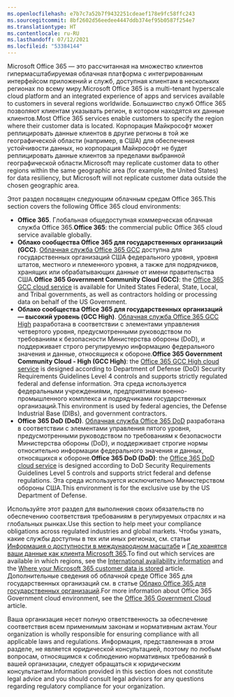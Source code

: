 ```yaml
---
ms.openlocfilehash: e7b7c7a52b7f9432251cdeaef178e9fc58ffc243
ms.sourcegitcommit: 8bf2602d56eedee4447ddb374ef95b0587f254e7
ms.translationtype: HT
ms.contentlocale: ru-RU
ms.lasthandoff: 07/12/2021
ms.locfileid: "53384144"
---
```

<!-- This file is a part of all Office 365 compliance offering topics. Please coordinate with Robert Mazzoli (robmazz) for any changes.-->

<span data-ttu-id="0c4bc-101">Microsoft Office 365 — это рассчитанная на множество клиентов гипермасштабируемая облачная платформа с интегрированным интерфейсом приложений и служб, доступная клиентам в нескольких регионах по всему миру.</span><span class="sxs-lookup"><span data-stu-id="0c4bc-101">Microsoft Office 365 is a multi-tenant hyperscale cloud platform and an integrated experience of apps and services available to customers in several regions worldwide.</span></span> <span data-ttu-id="0c4bc-102">Большинство служб Office 365 позволяют клиентам указывать регион, в котором находятся их данные клиентов.</span><span class="sxs-lookup"><span data-stu-id="0c4bc-102">Most Office 365 services enable customers to specify the region where their customer data is located.</span></span> <span data-ttu-id="0c4bc-103">Корпорация Майкрософт может реплицировать данные клиентов в другие регионы в той же географической области (например, в США) для обеспечения устойчивости данных, но корпорация Майкрософт не будет реплицировать данные клиентов за пределами выбранной географической области.</span><span class="sxs-lookup"><span data-stu-id="0c4bc-103">Microsoft may replicate customer data to other regions within the same geographic area (for example, the United States) for data resiliency, but Microsoft will not replicate customer data outside the chosen geographic area.</span></span>

<span data-ttu-id="0c4bc-104">Этот раздел посвящен следующим облачным средам Office 365.</span><span class="sxs-lookup"><span data-stu-id="0c4bc-104">This section covers the following Office 365 cloud environments:</span></span>

- <span data-ttu-id="0c4bc-105">**Office 365**. Глобальная общедоступная коммерческая облачная служба Office 365.</span><span class="sxs-lookup"><span data-stu-id="0c4bc-105">**Office 365**: the commercial public Office 365 cloud service available globally.</span></span>
- <span data-ttu-id="0c4bc-106">**Облако сообщества Office 365 для государственных организаций (GCC)**. [Облачная служба Office 365 GCC](/office365/servicedescriptions/office-365-platform-service-description/office-365-us-government/gcc) доступна для государственных организаций США федерального уровня, уровня штатов, местного и племенного уровня, а также для подрядчиков, хранящих или обрабатывающих данные от имени правительства США.</span><span class="sxs-lookup"><span data-stu-id="0c4bc-106">**Office 365 Government Community Cloud (GCC)**: the [Office 365 GCC cloud service](/office365/servicedescriptions/office-365-platform-service-description/office-365-us-government/gcc) is available for United States Federal, State, Local, and Tribal governments, as well as contractors holding or processing data on behalf of the US Government.</span></span>
- <span data-ttu-id="0c4bc-107">**Облако сообщества Office 365 для государственных организаций — высокий уровень (GCC High)**. [Облачная служба Office 365 GCC High](/office365/servicedescriptions/office-365-platform-service-description/office-365-us-government/gcc-high-and-dod) разработана в соответствии с элементами управления четвертого уровня, предусмотренными руководством по требованиям к безопасности Министерства обороны (DoD), и поддерживает строго регулируемую информацию федерального значения и данные, относящиеся к обороне.</span><span class="sxs-lookup"><span data-stu-id="0c4bc-107">**Office 365 Government Community Cloud - High (GCC High)**: the [Office 365 GCC High cloud service](/office365/servicedescriptions/office-365-platform-service-description/office-365-us-government/gcc-high-and-dod) is designed according to Department of Defense (DoD) Security Requirements Guidelines Level 4 controls and supports strictly regulated federal and defense information.</span></span> <span data-ttu-id="0c4bc-108">Эта среда используется федеральными учреждениями, предприятиями военно-промышленного комплекса и подрядчиками государственных организаций.</span><span class="sxs-lookup"><span data-stu-id="0c4bc-108">This environment is used by federal agencies, the Defense Industrial Base (DIBs), and government contractors.</span></span>
- <span data-ttu-id="0c4bc-109">**Office 365 DoD (DoD)**. [Облачная служба Office 365 DoD](/office365/servicedescriptions/office-365-platform-service-description/office-365-us-government/gcc-high-and-dod) разработана в соответствии с элементами управления пятого уровня, предусмотренными руководством по требованиям к безопасности Министерства обороны (DoD), и поддерживает строгие нормы относительно информации федерального значения и данных, относящихся к обороне.</span><span class="sxs-lookup"><span data-stu-id="0c4bc-109">**Office 365 DoD (DoD)**: the [Office 365 DoD cloud service](/office365/servicedescriptions/office-365-platform-service-description/office-365-us-government/gcc-high-and-dod) is designed according to DoD Security Requirements Guidelines Level 5 controls and supports strict federal and defense regulations.</span></span> <span data-ttu-id="0c4bc-110">Эта среда используется исключительно Министерством обороны США.</span><span class="sxs-lookup"><span data-stu-id="0c4bc-110">This environment is for the exclusive use by the US Department of Defense.</span></span>

<span data-ttu-id="0c4bc-111">Используйте этот раздел для выполнения своих обязательств по обеспечению соответствия требованиям в регулируемых отраслях и на глобальных рынках.</span><span class="sxs-lookup"><span data-stu-id="0c4bc-111">Use this section to help meet your compliance obligations across regulated industries and global markets.</span></span> <span data-ttu-id="0c4bc-112">Чтобы узнать, какие службы доступны в тех или иных регионах, см. статьи [Информация о доступности в международном масштабе](https://products.office.com/business/international-availability) и [Где хранятся ваши данные как клиента Microsoft 365](/microsoft-365/enterprise/o365-data-locations).</span><span class="sxs-lookup"><span data-stu-id="0c4bc-112">To find out which services are available in which regions, see the [International availability information](https://products.office.com/business/international-availability) and the [Where your Microsoft 365 customer data is stored](/microsoft-365/enterprise/o365-data-locations) article.</span></span> <span data-ttu-id="0c4bc-113">Дополнительные сведения об облачной среде Office 365 для государственных организаций см. в статье [Облако Office 365 для государственных организаций](/office365/servicedescriptions/office-365-platform-service-description/office-365-us-government/office-365-us-government).</span><span class="sxs-lookup"><span data-stu-id="0c4bc-113">For more information about Office 365 Government cloud environment, see the [Office 365 Government Cloud](/office365/servicedescriptions/office-365-platform-service-description/office-365-us-government/office-365-us-government) article.</span></span>

<span data-ttu-id="0c4bc-114">Ваша организация несет полную ответственность за обеспечение соответствия всем применимым законам и нормативным актам.</span><span class="sxs-lookup"><span data-stu-id="0c4bc-114">Your organization is wholly responsible for ensuring compliance with all applicable laws and regulations.</span></span> <span data-ttu-id="0c4bc-115">Информация, представленная в этом разделе, не является юридической консультацией, поэтому по любым вопросам, относящимся к соблюдению нормативных требований в вашей организации, следует обращаться к юридическим консультантам.</span><span class="sxs-lookup"><span data-stu-id="0c4bc-115">Information provided in this section does not constitute legal advice and you should consult legal advisors for any questions regarding regulatory compliance for your organization.</span></span>
